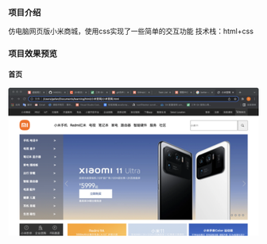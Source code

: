 ### 项目介绍

仿电脑网页版小米商城，使用css实现了一些简单的交互功能
    技术栈：html+css



### 项目效果预览

#### 首页

![](https://github.com/IHX233/Gallery/blob/main/xiaomi/00961AC1-9773-40C3-AF19-0A6F64B3CC72.png)
